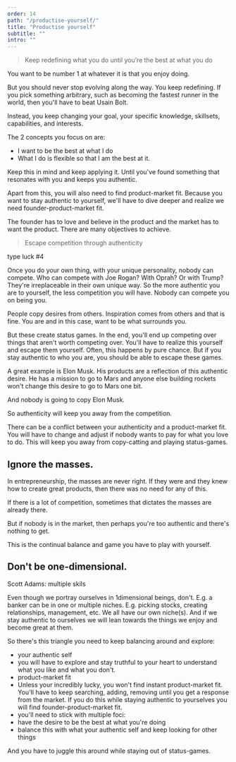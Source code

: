 ```yaml
---
order: 14
path: "/productise-yourself/"
title: "Productise yourself"
subtitle: ""
intro: ""
---
```


> Keep redefining what you do until you’re the best at what you do

You want to be number 1 at whatever it is that you enjoy doing.

But you should never stop evolving along the way. You keep redefining. If you pick something arbitrary, such as becoming the fastest runner in the world, then you'll have to beat Usain Bolt.

Instead, you keep changing your goal, your specific knowledge, skillsets, capabilities, and interests.

The 2 concepts you focus on are:

- I want to be the best at what I do
- What I do is flexible so that I am the best at it.

Keep this in mind and keep applying it. Until you've found something that resonates with you and keeps you authentic.

Apart from this, you will also need to find product-market fit. Because you want to stay authentic to yourself, we'll have to dive deeper and realize we need founder-product-market fit.

The founder has to love and believe in the product and the market has to want the product. There are many objectives to achieve.

> Escape competition through authenticity

type luck #4

Once you do your own thing, with your unique personality, nobody can compete. Who can compete with Joe Rogan? With Oprah? Or with Trump? They're irreplaceable in their own unique way. So the more authentic you are to yourself, the less competition you will have. Nobody can compete you on being you.

People copy desires from others. Inspiration comes from others and that is fine. You are and in this case, want to be what surrounds you.

But these create status games. In the end, you'll end up competing over things that aren't worth competing over. You'll have to realize this yourself and escape them yourself. Often, this happens by pure chance. But if you stay authentic to who you are, you should be able to escape these games.

A great example is Elon Musk. His products are a reflection of this authentic desire. He has a mission to go to Mars and anyone else building rockets won't change this desire to go to Mars one bit.

And nobody is going to copy Elon Musk.

So authenticity will keep you away from the competition.

There can be a conflict between your authenticity and a product-market fit. You will have to change and adjust if nobody wants to pay for what you love to do. This will keep you away from copy-catting and playing status-games.

## Ignore the masses.

In entrepreneurship, the masses are never right. If they were and they knew how to create great products, then there was no need for any of this.

If there is a lot of competition, sometimes that dictates the masses are already there.

But if nobody is in the market, then perhaps you're too authentic and there's nothing to get.

This is the continual balance and game you have to play with yourself.

## Don't be one-dimensional.

Scott Adams: multiple skils

Even though we portray ourselves in 1dimensional beings, don't. E.g. a banker can be in one or multiple niches. E.g. picking stocks, creating relationships, management, etc. We all have our own niche(s). And if we stay authentic to ourselves we will lean towards the things we enjoy and become great at them.

So there's this triangle you need to keep balancing around and explore:

- your authentic self
- you will have to explore and stay truthful to your heart to understand what you like and what you don't.
- product-market fit
- Unless your incredibly lucky, you won't find instant product-market fit. You'll have to keep searching, adding, removing until you get a response from the market. If you do this while staying authentic to yourselves you will find founder-product-market fit.
- you'll need to stick with multiple foci:
- have the desire to be the best at what you're doing
- balance this with what your authentic self and keep looking for other things

And you have to juggle this around while staying out of status-games.
